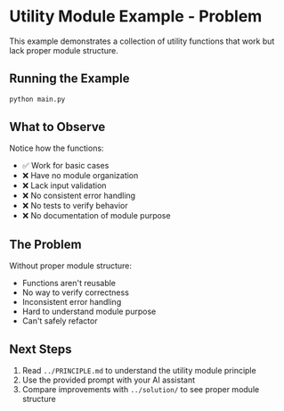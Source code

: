 # Utility Module Example - Problem

This example demonstrates a collection of utility functions that work but lack proper module structure.

## Running the Example

```bash
python main.py
```

## What to Observe

Notice how the functions:
- ✅ Work for basic cases
- ❌ Have no module organization
- ❌ Lack input validation
- ❌ No consistent error handling
- ❌ No tests to verify behavior
- ❌ No documentation of module purpose

## The Problem

Without proper module structure:
- Functions aren't reusable
- No way to verify correctness
- Inconsistent error handling
- Hard to understand module purpose
- Can't safely refactor

## Next Steps

1. Read `../PRINCIPLE.md` to understand the utility module principle
2. Use the provided prompt with your AI assistant
3. Compare improvements with `../solution/` to see proper module structure

